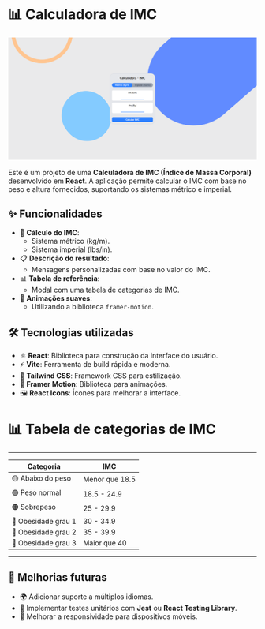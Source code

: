 # 📊 Calculadora de IMC

![IMCApp Screenshot](https://raw.githubusercontent.com/Marcos-Valee/IMC-Metric-and-Imperial/main/src/images/capturaDeTela.png)

Este é um projeto de uma **Calculadora de IMC (Índice de Massa Corporal)** desenvolvido em **React**. A aplicação permite calcular o IMC com base no peso e altura fornecidos, suportando os sistemas métrico e imperial.

## ✨ Funcionalidades

- 🧮 **Cálculo do IMC**:
  - Sistema métrico (kg/m).
  - Sistema imperial (lbs/in).
- 📋 **Descrição do resultado**:
  - Mensagens personalizadas com base no valor do IMC.
- 📊 **Tabela de referência**:
  - Modal com uma tabela de categorias de IMC.
- 🎨 **Animações suaves**:
  - Utilizando a biblioteca `framer-motion`.

## 🛠️ Tecnologias utilizadas

- ⚛️ **React**: Biblioteca para construção da interface do usuário.
- ⚡ **Vite**: Ferramenta de build rápida e moderna.
- 🎨 **Tailwind CSS**: Framework CSS para estilização.
- 🕺 **Framer Motion**: Biblioteca para animações.
- 🖼️ **React Icons**: Ícones para melhorar a interface.

# 📊 Tabela de categorias de IMC

---------------------------------------------
| Categoria              | IMC              |
|------------------------|------------------|
| 🟡 Abaixo do peso      | Menor que 18.5  |
| 🟢 Peso normal         | 18.5 - 24.9     |
| 🟠 Sobrepeso           | 25 - 29.9       |
| 🔴 Obesidade grau 1    | 30 - 34.9       |
| 🔴 Obesidade grau 2    | 35 - 39.9       |
| 🔴 Obesidade grau 3    | Maior que 40    |
--------------------------------------------

## 🌟 Melhorias futuras

- 🌍 Adicionar suporte a múltiplos idiomas.
- 🧪 Implementar testes unitários com **Jest** ou **React Testing Library**.
- 📱 Melhorar a responsividade para dispositivos móveis.